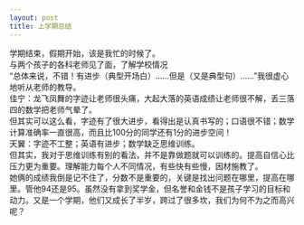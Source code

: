 ```yaml
---
layout: post
title: 上学期总结
---
```


<p>学期结束，假期开始，该是我忙的时候了。<br />
与两个孩子的各科老师见了面，了解学校情况<br />
“总体来说，不错！有进步（典型开场白）……但是（又是典型句）……”我很虚心地听从老师的教导。<br />
佳宁：龙飞凤舞的字迹让老师很头痛，大起大落的英语成绩让老师很不解，丢三落四的数学把老师气晕了。<br />
但其实可以这么看，字迹有了很大进步，看得出是认真书写的；口语很不错；数学计算准确率一直很高，而且比100分的同学还有1分的进步空间！<br />
天翼：字迹不工整；英语有进步；数学缺乏思维训练。<br />
但其实，我对于思维训练有别的看法，并不是靠做题就可以训练的。提高自信心比压力更为重要。理解能力每个人不同情况，有些快有些慢，因材施教了。<br />
她俩的成绩我倒是记不住了，分数不是重要的，关键是找出问题在哪里，提高在哪里。管他94还是95。虽然没有拿到奖学金，但名誉和金钱不是孩子学习的目标和动力。又是一个学期，他们又成长了半岁，跨过了很多坎，我们为何不为之而高兴呢？</p>
